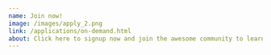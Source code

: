 ```yaml
---
name: Join now!
image: /images/apply_2.png
link: /applications/on-demand.html
about: Click here to signup now and join the awesome community to learn iOS development or to teach other the skills that you know.
---
```


